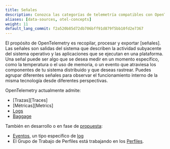 ```yaml
---
title: Señales
description: Conozca las categorías de telemetría compatibles con OpenTelemetry
aliases: [data-sources, otel-concepts]
weight: 11
default_lang_commit: f2a520b85d72db706bff91d879f5bb10fd2e7367
---
```


El propósito de OpenTelemetry es recopilar, procesar y exportar [señales]. Las
señales son salidas del sistema que describen la actividad subyacente del
sistema operativo y las aplicaciones que se ejecutan en una plataforma. Una
señal puede ser algo que se desea medir en un momento específico, como la
temperatura o el uso de memoria, o un evento que atraviesa los componentes de tu
sistema distribuido y que deseas rastrear. Puedes agrupar diferentes señales
para observar el funcionamiento interno de la misma tecnología desde diferentes
perspectivas.

OpenTelemetry actualmente admite:

- [Trazas][Traces]
- [Métricas][Metrics]
- [Logs](logs)
- [Baggage](baggage)

También en desarrollo o en fase de [propuesta][proposal]:

- [Eventos][Events], un tipo específico de [log](logs)
- El Grupo de Trabajo de Perfiles está trabajando en los [Perfiles][Profiles].

[Events]: /docs/specs/otel/logs/data-model/#events
[Profiles]:
  https://github.com/open-telemetry/opentelemetry-specification/blob/main/oteps/profiles/0212-profiling-vision.md
[proposal]:
  https://github.com/open-telemetry/opentelemetry-specification/tree/main/oteps/#readme
[signals]: /docs/specs/otel/glossary/#signals
